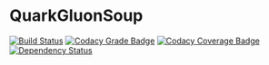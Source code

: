 # QuarkGluonSoup

[![Build Status](https://img.shields.io/travis/dannil/QuarkGluonSoup/dev.svg)](https://travis-ci.org/dannil/QuarkGluonSoup)
[![Codacy Grade Badge](https://img.shields.io/codacy/grade/d0da52157aea40978e302fcd43ed213a.svg)](https://www.codacy.com/app/dannil/QuarkGluonSoup)
[![Codacy Coverage Badge](https://img.shields.io/codacy/coverage/d0da52157aea40978e302fcd43ed213a.svg)](https://www.codacy.com/app/dannil/QuarkGluonSoup)
[![Dependency Status](https://www.versioneye.com/user/projects/578fcbbf13b4e100508c5316/badge.svg?style=flat)](https://www.versioneye.com/user/projects/578fcbbf13b4e100508c5316)